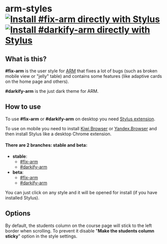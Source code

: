 # arm-styles [![Install #fix-arm directly with Stylus](https://img.shields.io/badge/Install-%23fix--arm-darkgreen.svg)](https://raw.githubusercontent.com/xapdkop/arm-styles/master/fix-arm.user.css) [![Install #darkify-arm directly with Stylus](https://img.shields.io/badge/Install-%23darkify--arm-black.svg)](https://raw.githubusercontent.com/xapdkop/arm-styles/master/darkify-arm.user.css)

## What is this?

**#fix-arm** is the user style for [ARM](http://arm.iipo.tu-bryansk.ru) that fixes a lot of bugs (such as broken mobile view or "jelly" table) and contains some features (like adaptive cards on the home page and others).

**#darkify-arm** is the just dark theme for ARM.

## How to use

To use **#fix-arm** or **#darkify-arm** on desktop you need [Stylus extension](https://github.com/openstyles/stylus#releases).

To use on mobile you need to install [Kiwi Browser](https://play.google.com/store/apps/details?id=com.kiwibrowser.browser) or [Yandex.Browser](https://play.google.com/store/apps/details?id=com.yandex.browser) and then install Stylus like a desktop Chrome extension.

#### There are 2 branches: stable and beta:
- **stable**: 
    - [#fix-arm](https://raw.githubusercontent.com/xapdkop/arm-styles/master/fix-arm.user.css)
    - [#darkify-arm](https://raw.githubusercontent.com/xapdkop/arm-styles/master/darkify-arm.user.css)
- **beta**: 
    - [#fix-arm](https://raw.githubusercontent.com/xapdkop/arm-styles/beta/fix-arm.user.css)
    - [#darkify-arm](https://raw.githubusercontent.com/xapdkop/arm-styles/beta/darkify-arm.user.css)

You can just click on any style and it will be opened for install (if you have installed Stylus).

## Options

By default, the students column on the course page will stick to the left border when scrolling. To prevent it disable "**Make the students column sticky**" option in the style settings.